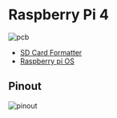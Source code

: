 # Raspberry Pi 4

![pcb](https://www.mytrendyphone.eu/images/Raspberry-Pi-4-Model-B-Single-Board-Computer-2GB-4053199971732-05-p.jpg)

- [SD Card Formatter](https://www.sdcard.org/downloads/formatter/sd-memory-card-formatter-for-mac-download/)
- [Raspberry pi OS](https://www.raspberrypi.com/software/operating-systems/)

## Pinout
![pinout](https://community.element14.com/resized-image/__size/615x900/__key/communityserver-wikis-components-files/00-00-00-01-69/8154.contentimage_5F00_151701.png)
